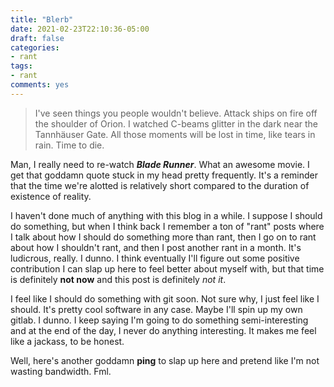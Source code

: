 ```yaml
---
title: "Blerb"
date: 2021-02-23T22:10:36-05:00
draft: false
categories:
- rant
tags:
- rant
comments: yes
---
```


> I've seen things you people wouldn't believe. Attack ships on fire off the shoulder of Orion. I watched C-beams glitter in the dark near the Tannhäuser Gate. All those moments will be lost in time, like tears in rain. Time to die.

Man, I really need to re-watch _**Blade Runner**_. What an awesome movie. I get that goddamn quote stuck in my head pretty frequently. It's a reminder that the time we're alotted is relatively short compared to the duration of existence of reality. 

I haven't done much of anything with this blog in a while. I suppose I should do something, but when I think back I remember a ton of "rant" posts where I talk about how I should do something more than rant, then I go on to rant about how I shouldn't rant, and then I post another rant in a month. It's ludicrous, really. I dunno. I think eventually I'll figure out some positive contribution I can slap up here to feel better about myself with, but that time is definitely **not now** and this post is definitely _not it_.

I feel like I should do something with git soon. Not sure why, I just feel like I should. It's pretty cool software in any case. Maybe I'll spin up my own gitlab. I dunno. I keep saying I'm going to do something semi-interesting and at the end of the day, I never do anything interesting. It makes me feel like a jackass, to be honest.

Well, here's another goddamn **ping** to slap up here and pretend like I'm not wasting bandwidth. Fml.

